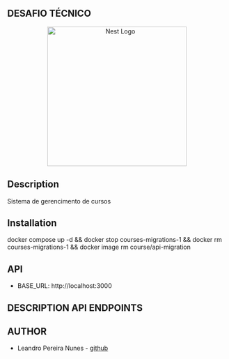 ## DESAFIO TÉCNICO

<p align="center">
  <a href="http://nestjs.com/" target="blank"><img src="https://nestjs.com/img/logo_text.svg" width="320" alt="Nest Logo" /></a>
</p>

## Description
Sistema de gerencimento de cursos

## Installation
docker compose up -d && docker stop courses-migrations-1  && docker rm courses-migrations-1 && docker image rm course/api-migration

## API
- BASE_URL: http://localhost:3000

## DESCRIPTION API ENDPOINTS

## AUTHOR
- Leandro Pereira Nunes - [github](https://github.com/leandropn96)
 
